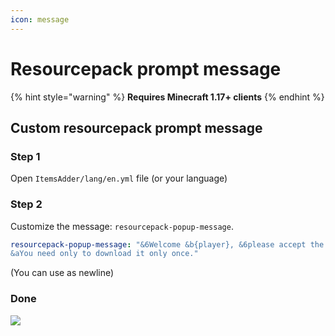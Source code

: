 ```yaml
---
icon: message
---
```


# Resourcepack prompt message

{% hint style="warning" %}
**Requires Minecraft 1.17+ clients**
{% endhint %}

## Custom resourcepack prompt message

### Step 1

Open `ItemsAdder/lang/en.yml` file (or your language)

### Step 2

Customize the message: `resourcepack-popup-message`.

```yaml
resourcepack-popup-message: "&6Welcome &b{player}, &6please accept the resourcepack to enjoy all the amazing features of our server.\n
&aYou need only to download it only once."
```

(You can use  as newline)

### Done

![](../.gitbook/assets/image\_\(127\).png)
